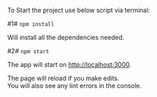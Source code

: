 To Start the project use below script via terminal:

#1# `npm install`

Will install all the dependencies needed.

#2# `npm start`

The app will start on [http://localhost:3000](http://localhost:3000).

The page will reload if you make edits.<br>
You will also see any lint errors in the console.
